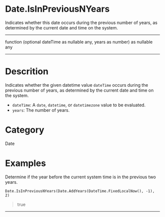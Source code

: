 ﻿# Date.IsInPreviousNYears
Indicates whether this date occurs during the previous number of years, as determined by the current date and time on the system.
***
function (optional dateTime as nullable any, years as number) as nullable any
***
# Descrition 
Indicates whether the given datetime value <code>dateTime</code> occurs during the previous number of years, as determined by the current date and time on the system.
      <ul>
      <li><code>dateTime</code>: A <code>date</code>, <code>datetime</code>, or <code>datetimezone</code> value to be evaluated.</li>
      <li><code>years</code>: The number of years.</li>
      </ul>
# Category 
Date
# Examples 
Determine if the year before the current system time is in the previous two years.
```
Date.IsInPreviousNYears(Date.AddYears(DateTime.FixedLocalNow(), -1), 2)
```
> true
***
